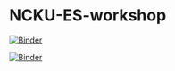 # NCKU-ES-workshop

[![Binder](https://mybinder.org/badge_logo.svg)](https://mybinder.org/v2/gh/PeiChiaLi/NCKU-ES-workshop/HEAD)

[![Binder](https://mybinder.org/badge_logo.svg)](https://mybinder.org/v2/gh/PeiChiaLi/NCKU-ES-workshop/HEADurl=lab)
